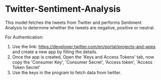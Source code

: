 # Twitter-Sentiment-Analysis

This model fetches the tweets from Twitter and performs Sentiment Analysis to determine whether the tweets are negative, positive or neutral.

For Authentication:
1. Use the link: https://developer.twitter.com/en/portal/projects-and-apps and create a new app by filling the details.
2. Once the app is created, Open the 'Keys and Access Tokens' tab, now copy the 'Consumer Key', 'Consumer Secret', 'Access token', 'Access Token Secret'
3. Use the keys in the program to fetch data from twitter. 
